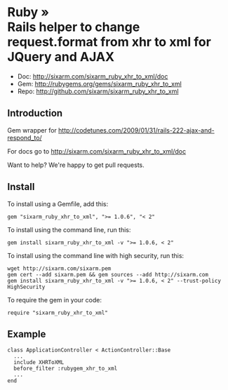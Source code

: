# Ruby » <br> Rails helper to change request.format from xhr to xml for JQuery and AJAX

* Doc: <http://sixarm.com/sixarm_ruby_xhr_to_xml/doc>
* Gem: <http://rubygems.org/gems/sixarm_ruby_xhr_to_xml>
* Repo: <http://github.com/sixarm/sixarm_ruby_xhr_to_xml>
<!--HEADER-SHUT-->


## Introduction

Gem wrapper for http://codetunes.com/2009/01/31/rails-222-ajax-and-respond_to/

For docs go to <http://sixarm.com/sixarm_ruby_xhr_to_xml/doc>

Want to help? We're happy to get pull requests.


<!--INSTALL-OPEN-->

## Install

To install using a Gemfile, add this:

    gem "sixarm_ruby_xhr_to_xml", ">= 1.0.6", "< 2"

To install using the command line, run this:

    gem install sixarm_ruby_xhr_to_xml -v ">= 1.0.6, < 2"

To install using the command line with high security, run this:

    wget http://sixarm.com/sixarm.pem
    gem cert --add sixarm.pem && gem sources --add http://sixarm.com
    gem install sixarm_ruby_xhr_to_xml -v ">= 1.0.6, < 2" --trust-policy HighSecurity

To require the gem in your code:

    require "sixarm_ruby_xhr_to_xml"

<!--INSTALL-SHUT-->


## Example

    class ApplicationController < ActionController::Base
      ...
      include XHRToXML
      before_filter :rubygem_xhr_to_xml
      ...
    end
